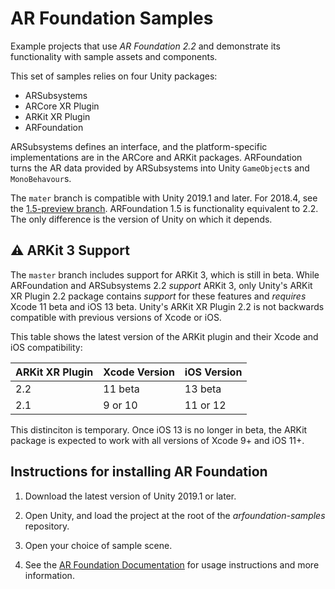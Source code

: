 # AR Foundation Samples
Example projects that use *AR Foundation 2.2* and demonstrate its functionality with sample assets and components.

This set of samples relies on four Unity packages:

* ARSubsystems
* ARCore XR Plugin
* ARKit XR Plugin
* ARFoundation

ARSubsystems defines an interface, and the platform-specific implementations are in the ARCore and ARKit packages. ARFoundation turns the AR data provided by ARSubsystems into Unity `GameObject`s and `MonoBehavour`s.

The `mater` branch is compatible with Unity 2019.1 and later. For 2018.4, see the [1.5-preview branch](https://github.com/Unity-Technologies/arfoundation-samples/tree/1.5-preview). ARFoundation 1.5 is functionality equivalent to 2.2. The only difference is the version of Unity on which it depends.

## :warning: ARKit 3 Support
The `master` branch includes support for ARKit 3, which is still in beta. While ARFoundation and ARSubsystems 2.2 _support_ ARKit 3, only Unity's ARKit XR Plugin 2.2 package contains _support_ for these features and _requires_ Xcode 11 beta and iOS 13 beta. Unity's ARKit XR Plugin 2.2 is not backwards compatible with previous versions of Xcode or iOS.

This table shows the latest version of the ARKit plugin and their Xcode and iOS compatibility:

|ARKit XR Plugin|Xcode Version|iOS Version|
|---------------|-----|---|
|2.2            |11 beta |13 beta|
|2.1            |9 or 10| 11 or 12|

This distinciton is temporary. Once iOS 13 is no longer in beta, the ARKit package is expected to work with all versions of Xcode 9+ and iOS 11+.

## Instructions for installing AR Foundation

1. Download the latest version of Unity 2019.1 or later.

2. Open Unity, and load the project at the root of the *arfoundation-samples* repository.

3. Open your choice of sample scene.

4. See the [AR Foundation Documentation](https://docs.unity3d.com/Packages/com.unity.xr.arfoundation@latest?preview=1) for usage instructions and more information.
